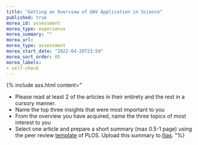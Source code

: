 ```yaml
---
title: "Getting an Overview of UAV Application in Science"
published: true
morea_id: assessment
morea_type: experience
morea_summary: ""
morea_url: 
morea_type: assessment
morea_start_date: "2022-04-28T23:59"
morea_sort_order: 05
morea_labels:
- self-check
---
```

 
 
{% include ass.html content="
- Please read at least 2 of the articles in their entirety and the rest in a cursory manner. <br>
- Name the top three insights that were most important to you<br>
- From the overview you have acquired, name the three topics of most interest to you<br>
- Select one article and prepare a short summary (max 0.5-1 page) using the peer review [template](https://plos.org/resource/peer-review-template/) of PLOS. Upload this summary to [Ilias](https://ilias.uni-marburg.de/).
"%}